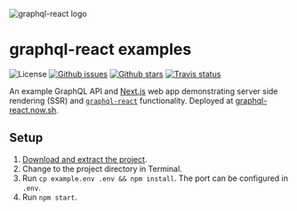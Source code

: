 ![graphql-react logo](https://cdn.rawgit.com/jaydenseric/graphql-react/b2e60e80/graphql-react-logo.svg)

# graphql-react examples

![License](https://img.shields.io/badge/license-MIT-blue.svg) [![Github issues](https://img.shields.io/github/issues/jaydenseric/graphql-react-examples.svg)](https://github.com/jaydenseric/graphql-react-examples/issues) [![Github stars](https://img.shields.io/github/stars/jaydenseric/graphql-react-examples.svg)](https://github.com/jaydenseric/graphql-react-examples/stargazers) [![Travis status](https://img.shields.io/travis/jaydenseric/graphql-react-examples.svg)](https://travis-ci.org/jaydenseric/graphql-react-examples)

An example GraphQL API and [Next.js](https://github.com/zeit/next.js) web app demonstrating server side rendering (SSR) and [`graphql-react`](https://github.com/jaydenseric/graphql-react) functionality. Deployed at [graphql-react.now.sh](https://graphql-react.now.sh).

## Setup

1.  [Download and extract the project](https://github.com/jaydenseric/graphql-react-examples/archive/master.zip).
2.  Change to the project directory in Terminal.
3.  Run `cp example.env .env && npm install`. The port can be configured in `.env`.
4.  Run `npm start`.
